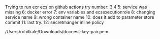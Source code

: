 Trying to run ecr ecs on github actions
try number:
3
4
5: service was missing
6: docker error
7: env variables and ecsexecutionrole
8: changing service name
9: wrong container name
10: does it add to parameter store commit
11: last try.
12: secretmanger inline policy


/Users/rohitkale/Downloads/docnest-key-pair.pem
